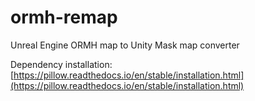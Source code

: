 # ormh-remap
Unreal Engine ORMH map to Unity Mask map converter

Dependency installation:
[https://pillow.readthedocs.io/en/stable/installation.html](https://pillow.readthedocs.io/en/stable/installation.html)
